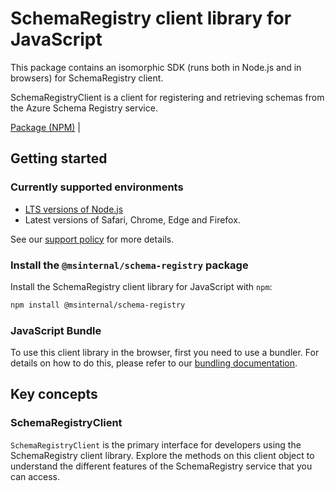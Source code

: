 # SchemaRegistry client library for JavaScript

This package contains an isomorphic SDK (runs both in Node.js and in browsers) for SchemaRegistry client.

SchemaRegistryClient is a client for registering and retrieving schemas from the Azure Schema Registry service.

[Package (NPM)](https://www.npmjs.com/package/@msinternal/schema-registry) |

## Getting started

### Currently supported environments

- [LTS versions of Node.js](https://github.com/nodejs/release#release-schedule)
- Latest versions of Safari, Chrome, Edge and Firefox.

See our [support policy](https://github.com/Azure/azure-sdk-for-js/blob/main/SUPPORT.md) for more details.


### Install the `@msinternal/schema-registry` package

Install the SchemaRegistry client library for JavaScript with `npm`:

```bash
npm install @msinternal/schema-registry
```



### JavaScript Bundle
To use this client library in the browser, first you need to use a bundler. For details on how to do this, please refer to our [bundling documentation](https://aka.ms/AzureSDKBundling).

## Key concepts

### SchemaRegistryClient

`SchemaRegistryClient` is the primary interface for developers using the SchemaRegistry client library. Explore the methods on this client object to understand the different features of the SchemaRegistry service that you can access.

